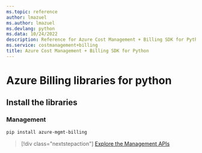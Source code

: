 ```yaml
---
ms.topic: reference
author: lmazuel
ms.author: lmazuel
ms.devlang: python
ms.data: 10/24/2022
description: Reference for Azure Cost Management + Billing SDK for Python
ms.service: costmanagement+billing
title: Azure Cost Management + Billing SDK for Python
---
```

# Azure Billing libraries for python

## Install the libraries


### Management

```bash
pip install azure-mgmt-billing
```
> [!div class="nextstepaction"]
> [Explore the Management APIs](/python/api/overview/azure/billing/management)